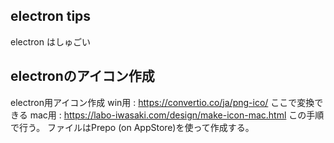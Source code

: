 electron tips
---

electron はしゅごい

## electronのアイコン作成

electron用アイコン作成
win用 : https://convertio.co/ja/png-ico/
ここで変換できる
mac用 : https://labo-iwasaki.com/design/make-icon-mac.html
この手順で行う。
ファイルはPrepo (on AppStore)を使って作成する。
